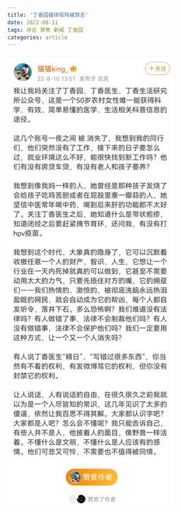 ```yaml
---
title: '丁香园媒体矩阵被禁言'
date: 2022-08-11
tags: 评论 聚焦 新闻 丁香园
categories: article
---
```


![img](/assets/postres/2022-08-11-%E4%B8%81%E9%A6%99%E5%9B%AD%E5%AA%92%E4%BD%93%E7%9F%A9%E9%98%B5%E8%A2%AB%E7%A6%81%E8%A8%80/44de9a03ly1h52j5gpbtfj20hm1bw7aa.jpg)
